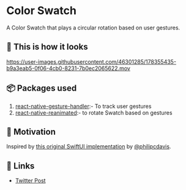 # Color Swatch

A Color Swatch that plays a circular rotation based on user gestures.

## 👀 This is how it looks

https://user-images.githubusercontent.com/46301285/178355435-b9a3eab5-0f06-4cb0-8231-7b0ec2065622.mov

## 📦 Packages used

1. [react-native-gesture-handler](https://github.com/software-mansion/react-native-gesture-handler):- To track user gestures
2. [react-native-reanimated](https://github.com/software-mansion/react-native-reanimated):- to rotate Swatch based on gestures

## 🌻 Motivation

Inspired by [this original SwiftUI implementation](https://twitter.com/philipcdavis/status/1544703548423778311) by [@philipcdavis](https://twitter.com/philipcdavis).

## 🔗 Links

- [Twitter Post](https://twitter.com/aashudubey_ad/status/1545139506457690112)
